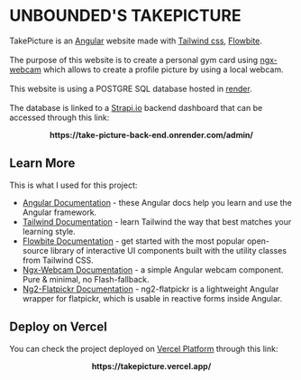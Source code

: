 # UNBOUNDED'S TAKEPICTURE

TakePicture is an [Angular](https://angular.io/) website made with [Tailwind css](https://tailwindcss.com/), [Flowbite](https://flowbite.com/).
<br /><br />
The purpose of this website is to create a personal gym card using [ngx-webcam](https://www.npmjs.com/package/ngx-webcam) which allows to create a profile picture by using a local webcam.
<br /><br />
This website is using a POSTGRE SQL database hosted in [render](https://render.com/).
<br /><br />
The database is linked to a [Strapi.io](https://strapi.io/) backend dashboard that can be accessed through this link:
<p align="center">
  <b>https://take-picture-back-end.onrender.com/admin/</b>
</p>

## Learn More

This is what I used for this project:

- [Angular Documentation](https://angular.io/docs) - these Angular docs help you learn and use the Angular framework.
- [Tailwind Documentation](https://v2.tailwindcss.com/docs) - learn Tailwind the way that best matches your learning style.
- [Flowbite Documentation](https://flowbite.com/docs/getting-started/introduction/) - get started with the most popular open-source library of interactive UI components built with the utility classes from Tailwind CSS.
- [Ngx-Webcam Documentation](https://www.npmjs.com/package/ngx-webcam) - a simple Angular webcam component. Pure & minimal, no Flash-fallback.
- [Ng2-Flatpickr Documentation](https://www.npmjs.com/package/ng2-flatpickr) - ng2-flatpickr is a lightweight Angular wrapper for flatpickr, which is usable in reactive forms inside Angular.

## Deploy on Vercel

You can check the project deployed on [Vercel Platform](https://vercel.com/new?utm_medium=default-template&filter=next.js&utm_source=create-next-app&utm_campaign=create-next-app-readme) through this link:
<p align="center">
  <b>https://takepicture.vercel.app/</b>
</p>
